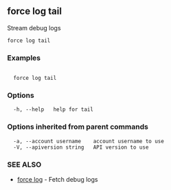## force log tail

Stream debug logs

```
force log tail
```

### Examples

```

  force log tail

```

### Options

```
  -h, --help   help for tail
```

### Options inherited from parent commands

```
  -a, --account username    account username to use
  -V, --apiversion string   API version to use
```

### SEE ALSO

* [force log](force_log.md)	 - Fetch debug logs

